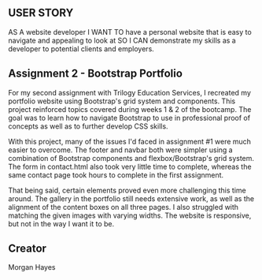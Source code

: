 ## USER STORY
AS A website developer
I WANT TO have a personal website that is easy to navigate and appealing to look at
SO I CAN demonstrate my skills as a developer to potential clients and employers.

## Assignment 2 - Bootstrap Portfolio
For my second assignment with Trilogy Education Services, I recreated my portfolio website using Bootstrap's grid system and components. This project reinforced topics covered during weeks 1 & 2 of the bootcamp. The goal was to learn how to navigate Bootstrap to use in professional proof of concepts as well as to further develop CSS skills.

With this project, many of the issues I'd faced in assignment #1 were much easier to overcome. The footer and navbar both were simpler using a combination of Bootstrap components and flexbox/Bootstrap's grid system. The form in contact.html also took very little time to complete, whereas the same contact page took hours to complete in the first assignment.

That being said, certain elements proved even more challenging this time around. The gallery in the portfolio still needs extensive work, as well as the alignment of the content boxes on all three pages. I also struggled with matching the given images with varying widths. The website is responsive, but not in the way I want it to be.

## Creator
Morgan Hayes